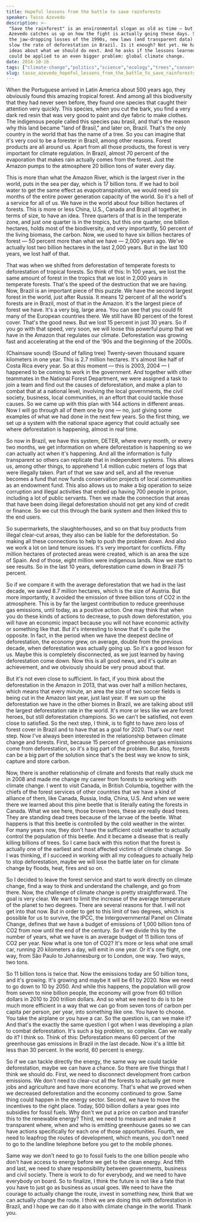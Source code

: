 ```yaml
---
title: Hopeful lessons from the battle to save rainforests
speaker: Tasso Azevedo
description: >-
 "Save the rainforest" is an environmental slogan as old as time — but Tasso
 Azevedo catches us up on how the fight is actually going these days. Spurred by
 the jaw-dropping losses of the 1990s, new laws (and transparent data) are helping
 slow the rate of deforestation in Brazil. Is it enough? Not yet. He has five
 ideas about what we should do next. And he asks if the lessons learned in Brazil
 could be applied to an even bigger problem: global climate change.
date: 2014-10-16
tags: ["climate-change","politics","science","ecology","trees","conservation","plants","environment","social-change","sustainability","green","global-commons"]
slug: tasso_azevedo_hopeful_lessons_from_the_battle_to_save_rainforests
---
```


When the Portuguese arrived in Latin America about 500 years ago, they obviously found
this amazing tropical forest. And among all this biodiversity that they had never seen
before, they found one species that caught their attention very quickly. This species,
when you cut the bark, you find a very dark red resin that was very good to paint and dye
fabric to make clothes. The indigenous people called this species pau brasil, and that's
the reason why this land became "land of Brasil," and later on, Brazil. That's the only
country in the world that has the name of a tree. So you can imagine that it's very cool
to be a forester in Brazil, among other reasons. Forest products are all around us. Apart
from all those products, the forest is very important for climate regulation. In Brazil,
almost 70 percent of the evaporation that makes rain actually comes from the forest. Just
the Amazon pumps to the atmosphere 20 billion tons of water every day.

This is more than what the Amazon River, which is the largest river in the world, puts in
the sea per day, which is 17 billion tons. If we had to boil water to get the same effect
as evapotranspiration, we would need six months of the entire power generation capacity of
the world. So it's a hell of a service for all of us. We have in the world about four
billion hectares of forests. This is more or less China, U.S., Canada and Brazil all
together, in terms of size, to have an idea. Three quarters of that is in the temperate
zone, and just one quarter is in the tropics, but this one quarter, one billion hectares,
holds most of the biodiversity, and very importantly, 50 percent of the living biomass,
the carbon. Now, we used to have six billion hectares of forest — 50 percent more than
what we have — 2,000 years ago. We've actually lost two billion hectares in the last 2,000
years. But in the last 100 years, we lost half of that.

That was when we shifted from deforestation of temperate forests to deforestation of
tropical forests. So think of this: In 100 years, we lost the same amount of forest in the
tropics that we lost in 2,000 years in temperate forests. That's the speed of the
destruction that we are having. Now, Brazil is an important piece of this puzzle. We have
the second largest forest in the world, just after Russia. It means 12 percent of all the
world's forests are in Brazil, most of that in the Amazon. It's the largest piece of
forest we have. It's a very big, large area. You can see that you could fit many of the
European countries there. We still have 80 percent of the forest cover. That's the good
news. But we lost 15 percent in just 30 years. So if you go with that speed, very soon, we
will loose this powerful pump that we have in the Amazon that regulates our
climate. Deforestation was growing fast and accelerating at the end of the '90s and the
beginning of the 2000s.

(Chainsaw sound) (Sound of falling tree) Twenty-seven thousand square kilometers in one
year. This is 2.7 million hectares. It's almost like half of Costa Rica every year. So at
this moment — this is 2003, 2004 — I happened to be coming to work in the government. And
together with other teammates in the National Forest Department, we were assigned a task
to join a team and find out the causes of deforestation, and make a plan to combat that at
a national level, involving the local governments, the civil society, business, local
communities, in an effort that could tackle those causes. So we came up with this plan with
144 actions in different areas. Now I will go through all of them one by one — no, just
giving some examples of what we had done in the next few years. So the first thing, we set
up a system with the national space agency that could actually see where deforestation is
happening, almost in real time.

So now in Brazil, we have this system, DETER, where every month, or every two months, we
get information on where deforestation is happening so we can actually act when it's
happening. And all the information is fully transparent so others can replicate that in
independent systems. This allows us, among other things, to apprehend 1.4 million cubic
meters of logs that were illegally taken. Part of that we saw and sell, and all the
revenue becomes a fund that now funds conservation projects of local communities as an
endowment fund. This also allows us to make a big operation to seize corruption and
illegal activities that ended up having 700 people in prison, including a lot of public
servants. Then we made the connection that areas that have been doing illegal
deforestation should not get any kind of credit or finance. So we cut this through the
bank system and then linked this to the end users.

So supermarkets, the slaughterhouses, and so on that buy products from illegal clear-cut
areas, they also can be liable for the deforestation. So making all these connections to
help to push the problem down. And also we work a lot on land tenure issues. It's very
important for conflicts. Fifty million hectares of protected areas were created, which is
an area the size of Spain. And of those, eight million were indigenous lands. Now we start
to see results. So in the last 10 years, deforestation came down in Brazil 75
percent.

So if we compare it with the average deforestation that we had in the last decade, we
saved 8.7 million hectares, which is the size of Austria. But more importantly, it avoided
the emission of three billion tons of CO2 in the atmosphere. This is by far the largest
contribution to reduce greenhouse gas emissions, until today, as a positive action. One
may think that when you do these kinds of actions to decrease, to push down deforestation,
you will have an economic impact because you will not have economic activity or something
like that. But it's interesting to know that it's quite the opposite. In fact, in the
period when we have the deepest decline of deforestation, the economy grew, on average,
double from the previous decade, when deforestation was actually going up. So it's a good
lesson for us. Maybe this is completely disconnected, as we just learned by having
deforestation come down. Now this is all good news, and it's quite an achievement, and we
obviously should be very proud about that.

But it's not even close to sufficient. In fact, if you think about the deforestation in
the Amazon in 2013, that was over half a million hectares, which means that every minute,
an area the size of two soccer fields is being cut in the Amazon last year, just last
year. If we sum up the deforestation we have in the other biomes in Brazil, we are talking
about still the largest deforestation rate in the world. It's more or less like we are
forest heroes, but still deforestation champions. So we can't be satisfied, not even close
to satisfied. So the next step, I think, is to fight to have zero loss of forest cover in
Brazil and to have that as a goal for 2020. That's our next step. Now I've always been
interested in the relationship between climate change and forests. First, because 15
percent of greenhouse gas emissions come from deforestation, so it's a big part of the
problem. But also, forests can be a big part of the solution since that's the best way we
know to sink, capture and store carbon.

Now, there is another relationship of climate and forests that really stuck me in 2008 and
made me change my career from forests to working with climate change. I went to visit
Canada, in British Columbia, together with the chiefs of the forest services of other
countries that we have a kind of alliance of them, like Canada, Russia, India, China, U.S.
And when we were there we learned about this pine beetle that is literally eating the
forests in Canada. What we see here, those brown trees, these are really dead trees. They
are standing dead trees because of the larvae of the beetle. What happens is that this
beetle is controlled by the cold weather in the winter. For many years now, they don't
have the sufficient cold weather to actually control the population of this beetle. And it
became a disease that is really killing billions of trees. So I came back with this notion
that the forest is actually one of the earliest and most affected victims of climate
change. So I was thinking, if I succeed in working with all my colleagues to actually help
to stop deforestation, maybe we will lose the battle later on for climate change by
floods, heat, fires and so on.

So I decided to leave the forest service and start to work directly on climate change,
find a way to think and understand the challenge, and go from there. Now, the challenge of
climate change is pretty straightforward. The goal is very clear. We want to limit the
increase of the average temperature of the planet to two degrees. There are several
reasons for that. I will not get into that now. But in order to get to this limit of two
degrees, which is possible for us to survive, the IPCC, the Intergovernmental Panel on
Climate Change, defines that we have a budget of emissions of 1,000 billion tons of CO2
from now until the end of the century. So if we divide this by the number of years, what
we have is an average budget of 11 billion tons of CO2 per year. Now what is one ton of
CO2? It's more or less what one small car, running 20 kilometers a day, will emit in one
year. Or it's one flight, one way, from São Paulo to Johannesburg or to London, one way.
Two ways, two tons.

So 11 billion tons is twice that. Now the emissions today are 50 billion tons, and it's
growing. It's growing and maybe it will be 61 by 2020. Now we need to go down to 10 by
2050. And while this happens, the population will grow from seven to nine billion people,
the economy will grow from 60 trillion dollars in 2010 to 200 trillion dollars. And so
what we need to do is to be much more efficient in a way that we can go from seven tons of
carbon per capita per person, per year, into something like one. You have to choose. You
take the airplane or you have a car. So the question is, can we make it? And that's the
exactly the same question I got when I was developing a plan to combat deforestation. It's
such a big problem, so complex. Can we really do it? I think so. Think of this:
Deforestation means 60 percent of the greenhouse gas emissions in Brazil in the last
decade. Now it's a little bit less than 30 percent. In the world, 60 percent is
energy.

So if we can tackle directly the energy, the same way we could tackle deforestation, maybe
we can have a chance. So there are five things that I think we should do. First, we need to
disconnect development from carbon emissions. We don't need to clear-cut all the forests
to actually get more jobs and agriculture and have more economy. That's what we proved
when we decreased deforestation and the economy continued to grow. Same thing could happen
in the energy sector. Second, we have to move the incentives to the right place. Today,
500 billion dollars a year goes into subsidies for fossil fuels. Why don't we put a price
on carbon and transfer this to the renewable energy? Third, we need to measure and make it
transparent where, when and who is emitting greenhouse gases so we can have actions
specifically for each one of those opportunities. Fourth, we need to leapfrog the routes
of development, which means, you don't need to go to the landline telephone before you get
to the mobile phones.

Same way we don't need to go to fossil fuels to the one billion people who don't have
access to energy before we get to the clean energy. And fifth and last, we need to share
responsibility between governments, business and civil society. There is work to do for
everybody, and we need to have everybody on board. So to finalize, I think the future is
not like a fate that you have to just go as business as usual goes. We need to have the
courage to actually change the route, invest in something new, think that we can actually
change the route. I think we are doing this with deforestation in Brazil, and I hope we
can do it also with climate change in the world. Thank you.

<!--
ad_duration=3.33
comment_count=26
event="TEDGlobal 2014"
external_start_time=0
intro_duration=11.82
is_subtitle_required="False"
is_talk_featured="True"
language="en"
language_swap="False"
native_language="en"
number_of_related_talks=6
number_of_speakers=1
number_of_subtitled_videos=26
number_of_tags=12
number_of_talk_download_languages=26
number_of_talk_more_resources=0
number_of_talk_recommendations=0
number_of_talks_take_actions=0
post_ad_duration=0.83
published_timestamp="2015-01-09 16:50:20"
recording_date="2014-10-16"
speaker_description="Forester and sustainability activist"
speaker_is_published=1
speaker_name="Tasso Azevedo"
talk_name="Hopeful lessons from the battle to save rainforests"
talks_tags=["climate-change","politics","science","ecology","trees","conservation","plants","environment","social-change","sustainability","green","global-commons"]
url_audio="https://download.ted.com/talks/TassoAzevedo_2014G.mp3?apikey=acme-roadrunner"
url_photo_speaker="https://pe.tedcdn.com/images/ted/8723e65ba05188299d751267bb3c58cd070ea4b7_254x191.jpg"
url_photo_talk="https://pe.tedcdn.com/images/ted/dde0408cf680c4eb3b140f8be034ce7b2c88bd38_2880x1620.jpg"
url_webpage="https://www.ted.com/talks/tasso_azevedo_hopeful_lessons_from_the_battle_to_save_rainforests"
video_type_name="TED Stage Talk"
-->